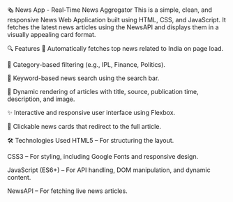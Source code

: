 🗞️ News App - Real-Time News Aggregator
This is a simple, clean, and responsive News Web Application built using HTML, CSS, and JavaScript. It fetches the latest news articles using the NewsAPI and displays them in a visually appealing card format.

🔍 Features
🔄 Automatically fetches top news related to India on page load.

📰 Category-based filtering (e.g., IPL, Finance, Politics).

🔎 Keyword-based news search using the search bar.

🧾 Dynamic rendering of articles with title, source, publication time, description, and image.

✨ Interactive and responsive user interface using Flexbox.

💬 Clickable news cards that redirect to the full article.

🛠️ Technologies Used
HTML5 – For structuring the layout.

CSS3 – For styling, including Google Fonts and responsive design.

JavaScript (ES6+) – For API handling, DOM manipulation, and dynamic content.

NewsAPI – For fetching live news articles.

